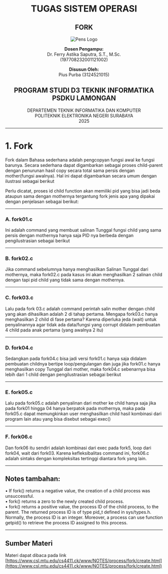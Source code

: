 <div align="center">

# TUGAS SISTEM OPERASI

## **FORK**

![Pens Logo](https://belajargiat.id/wp-content/uploads/2020/10/logo-PENS.png)

**Dosen Pengampu:**  
Dr. Ferry Astika Saputra, S.T., M.Sc.  
(197708232001121002)

**Disusun Oleh:**  
Pius Purba (3124521015)

## **PROGRAM STUDI D3 TEKNIK INFORMATIKA PSDKU LAMONGAN**  
DEPARTEMEN TEKNIK INFORMATIKA DAN KOMPUTER  
POLITEKNIK ELEKTRONIKA NEGERI SURABAYA  
2025

</div>

---

# 1. Fork

Fork dalam Bahasa sederhana adalah pengcopyan fungsi awal ke fungsi barunya. Secara sederhana dapat digambarkan sebagai proses child-parent dengan penurunan hasil copy secara total sama persis dengan mother(fungsi awalnya). Hal ini dapat digambarkan secara umum dengan ilustrasi sebagai berikut

Perlu dicatat, proses id child function akan memiliki pid yang bisa jadi beda ataupun sama dengan mothernya tergantung fork jenis apa yang dipakai dengan penjelasan sebagai berikut:

---

### A. fork01.c

Ini adalah command yang membuat salinan Tunggal fungsi child yang sama persis dengan mothernya hanya saja PID nya berbeda dengan pengilustrasian sebagai berikut

---

### B. fork02.c

Jika command sebelumnya hanya menghasilkan Salinan Tunggal dari mothernya, maka fork02.c pada kasus ini akan menghasilkan 2 salinan child dengan tapi pid child yang tidak sama dengan mothernya.

---

### C. fork03.c

Lalu pada fork 03.c adalah command perintah salin mother dengan child yang akan dihasilkan adalah 2 di tahap pertama. Mengapa fork03.c hanya menghasilkan 2 child di fase pertama? Karena diperluka jeda (wait) untuk penyalinannya agar tidak ada data/fungsi yang corrupt didalam pembuatan 4 child pada anak pertama (yang awalnya 2 itu)

---

### D. fork04.c

Sedangkan pada fork04.c bisa jadi versi fork01.c hanya saja didalam pembuatan childnya bertipe loop/pengulangan dan juga jika fork01.c hanya menghasilkan copy Tunggal dari mother, maka fork04.c sebenarnya bisa lebih dari 1 child dengan pengilustrasian sebagai berikut

---

### E. fork05.c

Lalu pada fork05.c adalah penyalinan dari mother ke child hanya saja jika pada fork01 hingga 04 hanya berpatok pada mothernya, maka pada fork05.c dapat memungkinkan user menghasilkan child hasil kombinasi dari program lain atau yang bisa disebut sebagai exec()

---

### F. fork06.c

Dan fork06 itu sendiri adalah kombinasi dari exec pada fork5, loop dari fork04, wait dari fork03. Karena kefleksibalitas command ini, fork06.c adalah sintaks dengan kompleksitas tertinggi diantara fork yang lain.

---

## Notes tambahan:

• If fork() returns a negative value, the creation of a child process was unsuccessful.  
• fork() returns a zero to the newly created child process.  
• fork() returns a positive value, the process ID of the child process, to the parent. The returned process ID is of type pid_t defined in sys/types.h. Normally, the process ID is an integer. Moreover, a process can use function getpid() to retrieve the process ID assigned to this process.

---

## Sumber Materi

Materi dapat dibaca pada link  
[https://www.csl.mtu.edu/cs4411.ck/www/NOTES/process/fork/create.html](https://www.csl.mtu.edu/cs4411.ck/www/NOTES/process/fork/create.html)
